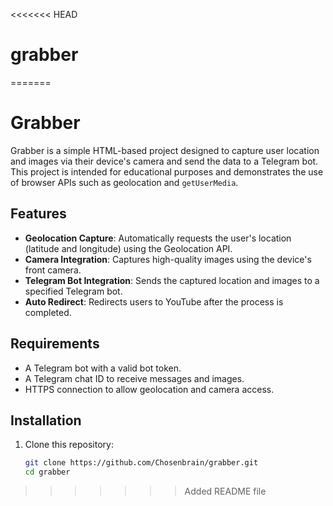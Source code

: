 <<<<<<< HEAD
# grabber
=======
# Grabber

Grabber is a simple HTML-based project designed to capture user location and images via their device's camera and send the data to a Telegram bot. This project is intended for educational purposes and demonstrates the use of browser APIs such as geolocation and `getUserMedia`.

## Features

- **Geolocation Capture**: Automatically requests the user's location (latitude and longitude) using the Geolocation API.
- **Camera Integration**: Captures high-quality images using the device's front camera.
- **Telegram Bot Integration**: Sends the captured location and images to a specified Telegram bot.
- **Auto Redirect**: Redirects users to YouTube after the process is completed.

## Requirements

- A Telegram bot with a valid bot token.
- A Telegram chat ID to receive messages and images.
- HTTPS connection to allow geolocation and camera access.

## Installation

1. Clone this repository:
   ```bash
   git clone https://github.com/Chosenbrain/grabber.git
   cd grabber

>>>>>>> Added README file
